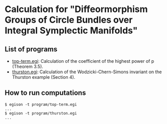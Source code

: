 # Calculation for "Diffeormorphism Groups of Circle Bundles over Integral Symplectic Manifolds"

## List of programs

* [top-term.egi](https://github.com/egisatoshi/EMR-Paper-Computation/blob/master/programs/top-term.egi): Calculation of the coefficient of the highest power of p (Theorem 3.5).
* [thurston.egi](https://github.com/egisatoshi/EMR-Paper-Computation/blob/master/programs/thurston.egi): Calculation of the Wodzicki-Chern-Simons invariant on the Thurston example (Section 4).

## How to run computations
```
$ egison -t program/top-term.egi
...
$ egison -t program/thurston.egi
...
```
